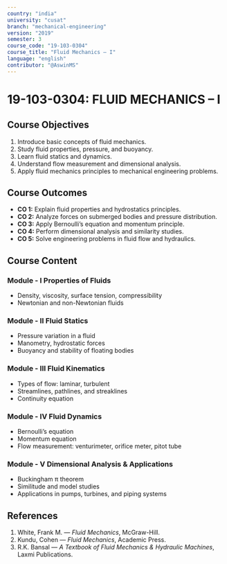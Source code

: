 ```yaml
---
country: "india"
university: "cusat"
branch: "mechanical-engineering"
version: "2019"
semester: 3
course_code: "19-103-0304"
course_title: "Fluid Mechanics – I"
language: "english"
contributor: "@AswinMS"
---
```


# 19-103-0304: FLUID MECHANICS – I

## Course Objectives
1. Introduce basic concepts of fluid mechanics.
2. Study fluid properties, pressure, and buoyancy.
3. Learn fluid statics and dynamics.
4. Understand flow measurement and dimensional analysis.
5. Apply fluid mechanics principles to mechanical engineering problems.

## Course Outcomes
* **CO 1:** Explain fluid properties and hydrostatics principles.
* **CO 2:** Analyze forces on submerged bodies and pressure distribution.
* **CO 3:** Apply Bernoulli’s equation and momentum principle.
* **CO 4:** Perform dimensional analysis and similarity studies.
* **CO 5:** Solve engineering problems in fluid flow and hydraulics.

## Course Content

### Module - I Properties of Fluids
* Density, viscosity, surface tension, compressibility
* Newtonian and non-Newtonian fluids

### Module - II Fluid Statics
* Pressure variation in a fluid
* Manometry, hydrostatic forces
* Buoyancy and stability of floating bodies

### Module - III Fluid Kinematics
* Types of flow: laminar, turbulent
* Streamlines, pathlines, and streaklines
* Continuity equation

### Module - IV Fluid Dynamics
* Bernoulli’s equation
* Momentum equation
* Flow measurement: venturimeter, orifice meter, pitot tube

### Module - V Dimensional Analysis & Applications
* Buckingham π theorem
* Similitude and model studies
* Applications in pumps, turbines, and piping systems

## References
1. White, Frank M. — *Fluid Mechanics*, McGraw-Hill.
2. Kundu, Cohen — *Fluid Mechanics*, Academic Press.
3. R.K. Bansal — *A Textbook of Fluid Mechanics & Hydraulic Machines*, Laxmi Publications.
